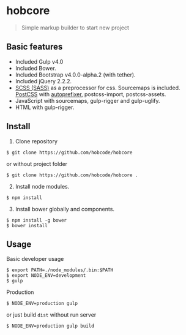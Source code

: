 # hobcore
> Simple markup builder to start new project

## Basic features
* Included Gulp v4.0
* Included Bower.
* Included Bootstrap v4.0.0-alpha.2 (with tether).
* Included jQuery 2.2.2.
* [SCSS (SASS)](http://sass-lang.com/) as a preprocessor for css. Sourcemaps is included. [PostCSS](https://github.com/postcss/postcss) with [autoprefixer](https://github.com/postcss/autoprefixer), postcss-import, postcss-assets.
* JavaScript with sourcemaps, gulp-rigger and gulp-uglify.
* HTML with gulp-rigger.

## Install
1. Clone repository
  ```
  $ git clone https://github.com/hobcode/hobcore
  ```
  or without project folder
  ```
  $ git clone https://github.com/hobcode/hobcore .
  ```

2. Install node modules.
  ```
  $ npm install
  ```

3. Install bower globally and components.
  ```
  $ npm install -g bower
  $ bower install
  ```

## Usage
Basic developer usage
```
$ export PATH=./node_modules/.bin:$PATH
$ export NODE_ENV=development
$ gulp
```
Production
```
$ NODE_ENV=production gulp
```
or just build `dist` without run server
```
$ NODE_ENV=production gulp build
```
